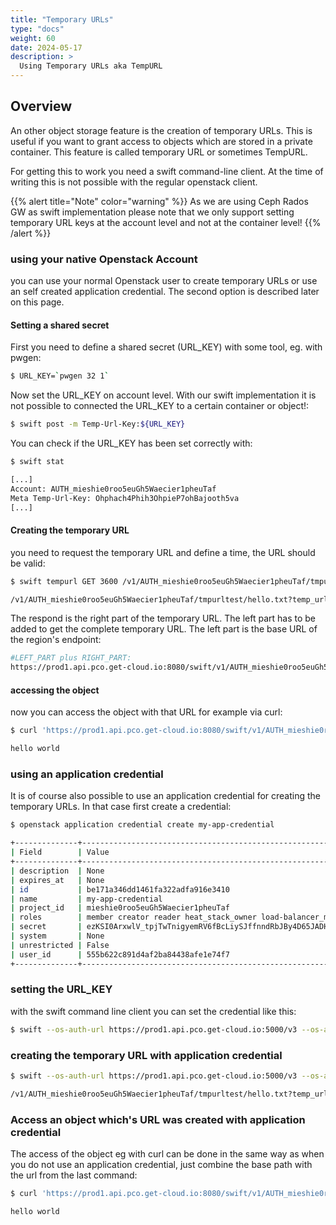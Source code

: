 ```yaml
---
title: "Temporary URLs"
type: "docs"
weight: 60
date: 2024-05-17
description: >
  Using Temporary URLs aka TempURL
---
```



## Overview

An other object storage feature is the creation of temporary URLs. This is useful if you want to grant access to objects which are stored in a private container. This feature is called temporary URL or sometimes TempURL.

For getting this to work you need a swift command-line client. At the time of writing this is not possible with the regular openstack client.

{{% alert title="Note" color="warning" %}}
As we are using Ceph Rados GW as swift implementation please note that we only support setting temporary URL keys at the account level and not at the container level!
{{% /alert %}}


### using your native Openstack Account

you can use your normal Openstack user to create temporary URLs or use an self created application credential. The second option is described later on this page.

#### Setting a shared secret

First you need to define a shared secret (URL_KEY) with some tool, eg. with pwgen:
```bash
$ URL_KEY=`pwgen 32 1`
```

Now set the URL_KEY on account level. With our swift implementation it is not possible to connected the URL_KEY to a certain container or object!:
```bash
$ swift post -m Temp-Url-Key:${URL_KEY}
```

You can check if the URL_KEY has been set correctly with:
```bash
$ swift stat

[...]
Account: AUTH_mieshie0roo5euGh5Waecier1pheuTaf
Meta Temp-Url-Key: Ohphach4Phih3OhpieP7ohBajooth5va
[...]
```

#### Creating the temporary URL

you need to request the temporary URL and define a time, the URL should be valid:
```bash
$ swift tempurl GET 3600 /v1/AUTH_mieshie0roo5euGh5Waecier1pheuTaf/tmpurltest/hello.txt $URL_KEY --digest sha1

/v1/AUTH_mieshie0roo5euGh5Waecier1pheuTaf/tmpurltest/hello.txt?temp_url_sig=a6379958b77a31a729ec50d52b51b661e4637d4c&temp_url_expires=1715935469
```

The respond is the right part of the temporary URL. The left part has to be added to get the complete temporary URL. The left part is the base URL of the region's endpoint:
```bash
#LEFT_PART plus RIGHT_PART:
https://prod1.api.pco.get-cloud.io:8080/swift/v1/AUTH_mieshie0roo5euGh5Waecier1pheuTaf/tmpurltest/hello.txt?temp_url_sig=a6379958b77a31a729ec50d52b51b661e4637d4c&temp_url_expires=1715935469
```

#### accessing the object
now you can access the object with that URL for example via curl:
```bash
$ curl 'https://prod1.api.pco.get-cloud.io:8080/swift/v1/AUTH_mieshie0roo5euGh5Waecier1pheuTaf/tmpurltest/hello.txt?temp_url_sig=a6379958b77a31a729ec50d52b51b661e4637d4c&temp_url_expires=1715935469'

hello world
```

### using an application credential

It is of course also possible to use an application credential for creating the temporary URLs. In that case first create a credential:
```bash
$ openstack application credential create my-app-credential

+--------------+----------------------------------------------------------------------------------------+
| Field        | Value                                                                                  |
+--------------+----------------------------------------------------------------------------------------+
| description  | None                                                                                   |
| expires_at   | None                                                                                   |
| id           | be171a346dd1461fa322adfa916e3410                                                       |
| name         | my-app-credential                                                                      |
| project_id   | mieshie0roo5euGh5Waecier1pheuTaf                                                       |
| roles        | member creator reader heat_stack_owner load-balancer_member                            |
| secret       | ezKSI0ArxwlV_tpjTwTnigyemRV6fBcLiySJffnndRbJBy4D65JADHUMh3og9ErhLw2q35xzP4h-nE83SdWijQ |
| system       | None                                                                                   |
| unrestricted | False                                                                                  |
| user_id      | 555b622c891d4af2ba84438afe1e74f7                                                       |
+--------------+----------------------------------------------------------------------------------------+
```

### setting the URL_KEY
with the swift command line client you can set the credential like this:
```bash
$ swift --os-auth-url https://prod1.api.pco.get-cloud.io:5000/v3 --os-auth-type v3applicationcredential --os-application-credential-id be171a346dd1461fa322adfa916e3410 --os-application-credential-secret ezKSI0ArxwlV_tpjTwTnigyemRV6fBcLiySJffnndRbJBy4D65JADHUMh3og9ErhLw2q35xzP4h-nE83SdWijQ post -m "Temp-Url-Key:${URL_KEY}"
```

### creating the temporary URL with application credential
```bash
$ swift --os-auth-url https://prod1.api.pco.get-cloud.io:5000/v3 --os-auth-type v3applicationcredential --os-application-credential-id be171a346dd1461fa322adfa916e3410 --os-application-credential-secret ezKSI0ArxwlV_tpjTwTnigyemRV6fBcLiySJffnndRbJBy4D65JADHUMh3og9ErhLw2q35xzP4h-nE83SdWijQ tempurl GET 600 /v1/AUTH_mieshie0roo5euGh5Waecier1pheuTaf/tmpurltest/hello.txt $URL_KEY --digest sha1

/v1/AUTH_mieshie0roo5euGh5Waecier1pheuTaf/tmpurltest/hello.txt?temp_url_sig=fbdc538b9f7bad904752399114ff6af70797f2c0&temp_url_expires=1715932839
```

### Access an object which's URL was created with application credential
The access of the object eg with curl can be done in the same way as when you do not use an application credential, just combine the base path with the url from the last command:
```bash
$ curl 'https://prod1.api.pco.get-cloud.io:8080/swift/v1/AUTH_mieshie0roo5euGh5Waecier1pheuTaf/tmpurltest/hello.txt?temp_url_sig=fbdc538b9f7bad904752399114ff6af70797f2c0&temp_url_expires=1715932839'

hello world
```
